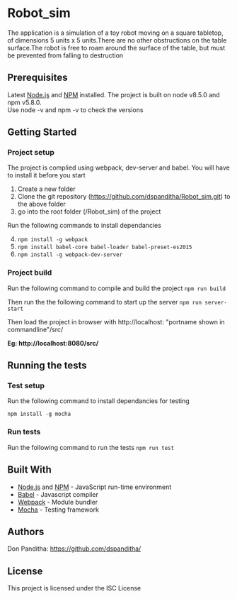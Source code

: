 # Robot_sim
The application is a simulation of a toy robot moving on a square tabletop, of dimensions 5 units x 5 units.There are no other obstructions on the table surface.The robot is free to roam around the surface of the table, but must be prevented from falling to destruction

## Prerequisites

Latest [Node.js](https://nodejs.org/en/)  and [NPM](https://npmjs.org) installed. 
The project is built on node v8.5.0 and npm v5.8.0.    
Use node -v and npm -v to check the versions



## Getting Started

### Project setup

The project is complied using webpack, dev-server and babel. You will have to install it before you start

1. Create a new folder
2. Clone the git repository (https://github.com/dspanditha/Robot_sim.git) to the above folder 
3. go into the root folder (/Robot_sim) of the project


Run the following commands to install dependancies

4. `npm install -g webpack`
5. `npm install babel-core babel-loader babel-preset-es2015`
6. `npm install -g webpack-dev-server`


### Project build
 
Run the following command to compile and build the project
 `npm run build`


Then run the the following command to start up the server
 `npm run server-start`

Then load the project in browser with  http://localhost: "portname shown in commandline"/src/

 **Eg: http://localhost:8080/src/**



## Running the tests

### Test setup

Run the following command to install dependancies for testing

`npm install -g mocha` 

### Run tests

Run the following command to run the tests
`npm run test`


## Built With

* [Node.js](https://nodejs.org/en/)  and [NPM](https://npmjs.org) - JavaScript run-time environment
* [Babel](https://babeljs.io/) - Javascript compiler
* [Webpack](https://webpack.github.io/) - Module bundler
* [Mocha](https://mochajs.org/) - Testing framework



## Authors

Don Panditha: https://github.com/dspanditha/ 

## License

This project is licensed under the ISC License


